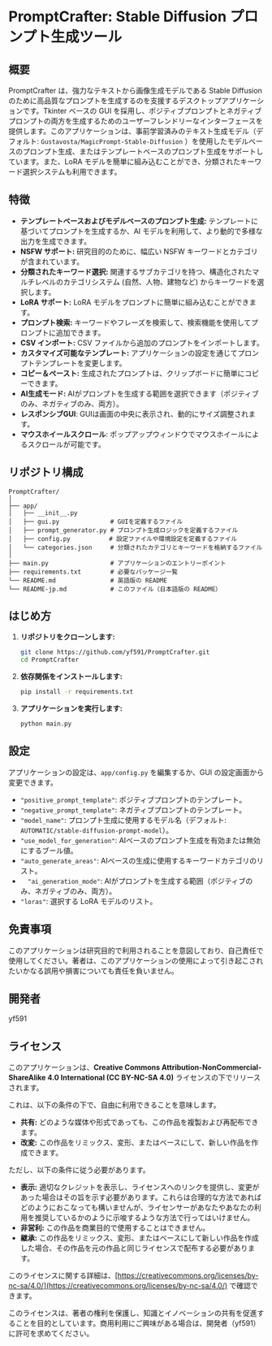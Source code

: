 # PromptCrafter: Stable Diffusion プロンプト生成ツール

## 概要

PromptCrafter は、強力なテキストから画像生成モデルである Stable Diffusion のために高品質なプロンプトを生成するのを支援するデスクトップアプリケーションです。Tkinter ベースの GUI を採用し、ポジティブプロンプトとネガティブプロンプトの両方を生成するためのユーザーフレンドリーなインターフェースを提供します。このアプリケーションは、事前学習済みのテキスト生成モデル（デフォルト: `Gustavosta/MagicPrompt-Stable-Diffusion` ）を使用したモデルベースのプロンプト生成、またはテンプレートベースのプロンプト生成をサポートしています。また、LoRA モデルを簡単に組み込むことができ、分類されたキーワード選択システムも利用できます。


## 特徴

-   **テンプレートベースおよびモデルベースのプロンプト生成:** テンプレートに基づいてプロンプトを生成するか、AI モデルを利用して、より動的で多様な出力を生成できます。
-   **NSFW サポート:** 研究目的のために、幅広い NSFW キーワードとカテゴリが含まれています。
-   **分類されたキーワード選択:** 関連するサブカテゴリを持つ、構造化されたマルチレベルのカテゴリシステム (自然、人物、建物など) からキーワードを選択します。
-   **LoRA サポート:** LoRA モデルをプロンプトに簡単に組み込むことができます。
-   **プロンプト検索:** キーワードやフレーズを検索して、検索機能を使用してプロンプトに追加できます。
-   **CSV インポート:** CSV ファイルから追加のプロンプトをインポートします。
-   **カスタマイズ可能なテンプレート:** アプリケーションの設定を通じてプロンプトテンプレートを変更します。
-   **コピー＆ペースト:** 生成されたプロンプトは、クリップボードに簡単にコピーできます。
-   **AI生成モード:** AIがプロンプトを生成する範囲を選択できます（ポジティブのみ、ネガティブのみ、両方）。
-  **レスポンシブGUI**: GUIは画面の中央に表示され、動的にサイズ調整されます。
-  **マウスホイールスクロール**: ポップアップウィンドウでマウスホイールによるスクロールが可能です。


## リポジトリ構成

```
PromptCrafter/
│
├── app/
│   ├── __init__.py
│   ├── gui.py              # GUIを定義するファイル
│   ├── prompt_generator.py # プロンプト生成ロジックを定義するファイル
│   ├── config.py         　# 設定ファイルや環境設定を定義するファイル
│   └── categories.json     # 分類されたカテゴリとキーワードを格納するファイル
│
├── main.py                 # アプリケーションのエントリーポイント
├── requirements.txt        # 必要なパッケージ一覧
└── README.md               # 英語版の README
└── README-jp.md            # このファイル（日本語版の README）
```


## はじめ方

1.  **リポジトリをクローンします:**

    ```bash
    git clone https://github.com/yf591/PromptCrafter.git
    cd PromptCrafter
    ```
2.  **依存関係をインストールします:**

    ```bash
    pip install -r requirements.txt
    ```

3.  **アプリケーションを実行します:**

    ```bash
    python main.py
    ```


## 設定

アプリケーションの設定は、`app/config.py` を編集するか、GUI の設定画面から変更できます。

-   `"positive_prompt_template"`: ポジティブプロンプトのテンプレート。
-   `"negative_prompt_template"`: ネガティブプロンプトのテンプレート。
-   `"model_name"`: プロンプト生成に使用するモデル名（デフォルト: `AUTOMATIC/stable-diffusion-prompt-model`）。
-   `"use_model_for_generation"`: AIベースのプロンプト生成を有効または無効にするブール値。
-   `"auto_generate_areas"`: AIベースの生成に使用するキーワードカテゴリのリスト。
- 　`"ai_generation_mode"`: AIがプロンプトを生成する範囲（ポジティブのみ、ネガティブのみ、両方）。
-   `"loras"`: 選択する LoRA モデルのリスト。

## 免責事項

このアプリケーションは研究目的で利用されることを意図しており、自己責任で使用してください。著者は、このアプリケーションの使用によって引き起こされたいかなる誤用や損害についても責任を負いません。


## 開発者
yf591


## ライセンス

このアプリケーションは、**Creative Commons Attribution-NonCommercial-ShareAlike 4.0 International (CC BY-NC-SA 4.0)** ライセンスの下でリリースされます。

これは、以下の条件の下で、自由に利用できることを意味します。

*   **共有:** どのような媒体や形式であっても、この作品を複製および再配布できます。
*   **改変:** この作品をリミックス、変形、またはベースにして、新しい作品を作成できます。

ただし、以下の条件に従う必要があります。

*   **表示:** 適切なクレジットを表示し、ライセンスへのリンクを提供し、変更があった場合はその旨を示す必要があります。これらは合理的な方法であればどのようにおこなっても構いませんが、ライセンサーがあなたやあなたの利用を推奨しているかのように示唆するような方法で行ってはいけません。
*   **非営利:** この作品を商業目的で使用することはできません。
*   **継承:** この作品をリミックス、変形、またはベースにして新しい作品を作成した場合、その作品を元の作品と同じライセンスで配布する必要があります。

このライセンスに関する詳細は、[https://creativecommons.org/licenses/by-nc-sa/4.0/](https://creativecommons.org/licenses/by-nc-sa/4.0/) で確認できます。

このライセンスは、著者の権利を保護し、知識とイノベーションの共有を促進することを目的としています。商用利用にご興味がある場合は、開発者（yf591）に許可を求めてください。